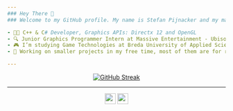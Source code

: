 ```yaml
---
### Hey There 👋
### Welcome to my GitHub profile. My name is Stefan Pijnacker and my main occupation is **Game Development**.

- 👨‍💻 C++ & C# Developer, Graphics APIs: Directx 12 and OpenGL
- 🔍 Junior Graphics Programmer Intern at Massive Entertainment - Ubisoft
- 🎮 I’m studying Game Technologies at Breda University of Applied Sciences.
- 💫 Working on smaller projects in my free time, most of them are for research, they can be found among my public repositories.

---
```


<p align="center">
   <a href="https://git.io/streak-stats"><img src="https://streak-stats.demolab.com?user=stefanpgd&theme=highcontrast" alt="GitHub Streak" /></a>
</p>

---

<p align="center">
  <a href="https://twitter.com/StefanPijnacker"><img src="https://img.shields.io/badge/twitter-%231DA1F2.svg?&style=for-the-badge&logo=twitter&logoColor=white" height=25></a> <a href="https://www.linkedin.com/in/stefan-pijnacker-6b506a194/"><img src="https://img.shields.io/badge/linkedin-%230077B5.svg?&style=for-the-badge&logo=linkedin&logoColor=white" height=25></a>
</p>
